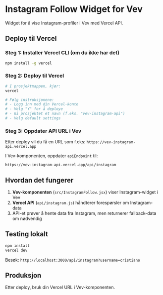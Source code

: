 # Instagram Follow Widget for Vev

Widget for å vise Instagram-profiler i Vev med Vercel API.

## Deploy til Vercel

### Steg 1: Installer Vercel CLI (om du ikke har det)
```bash
npm install -g vercel
```

### Steg 2: Deploy til Vercel
```bash
# I prosjektmappen, kjør:
vercel

# Følg instruksjonene:
# - Logg inn med din Vercel-konto
# - Velg "Y" for å deploye
# - Gi prosjektet et navn (f.eks. "vev-instagram-api")
# - Velg default settings
```

### Steg 3: Oppdater API URL i Vev
Etter deploy vil du få en URL som f.eks: `https://vev-instagram-api.vercel.app`

I Vev-komponenten, oppdater `apiEndpoint` til:
```
https://vev-instagram-api.vercel.app/api/instagram
```

## Hvordan det fungerer

1. **Vev-komponenten** (`src/InstagramFollow.jsx`) viser Instagram-widget i Vev
2. **Vercel API** (`api/instagram.js`) håndterer forespørsler om Instagram-data
3. API-et prøver å hente data fra Instagram, men returnerer fallback-data om nødvendig

## Testing lokalt
```bash
npm install
vercel dev
```

Besøk: `http://localhost:3000/api/instagram?username=cristiano`

## Produksjon
Etter deploy, bruk din Vercel URL i Vev-komponenten.